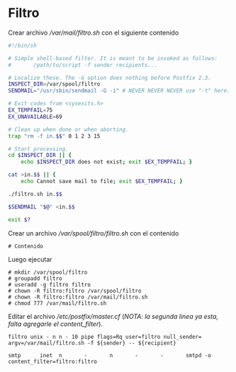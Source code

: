 # Filtro

Crear archivo */var/mail/filtro.sh* con el siguiente contenido
``` bash
#!/bin/sh

# Simple shell-based filter. It is meant to be invoked as follows:
#       /path/to/script -f sender recipients...

# Localize these. The -G option does nothing before Postfix 2.3.
INSPECT_DIR=/var/spool/filtro
SENDMAIL="/usr/sbin/sendmail -G -i" # NEVER NEVER NEVER use "-t" here.

# Exit codes from <sysexits.h>
EX_TEMPFAIL=75
EX_UNAVAILABLE=69

# Clean up when done or when aborting.
trap "rm -f in.$$" 0 1 2 3 15

# Start processing.
cd $INSPECT_DIR || {
    echo $INSPECT_DIR does not exist; exit $EX_TEMPFAIL; }

cat >in.$$ || { 
    echo Cannot save mail to file; exit $EX_TEMPFAIL; }

./filtro.sh in.$$

$SENDMAIL "$@" <in.$$

exit $?
```

Crear un archivo */var/spool/filtro/filtro.sh* con el contenido
```
# Contenido
```

Luego ejecutar

```
# mkdir /var/spool/filtro
# groupadd filtro
# useradd -g filtro filtro
# chown -R filtro:filtro /var/spool/filtro
# chown -R filtro:filtro /var/mail/filtro.sh
# chmod 777 /var/mail/filtro.sh
```

Editar el archivo */etc/postfix/master.cf* (*NOTA: la segunda linea ya esta, falta agregarle el content_filter*).
```
filtro unix - n n - 10 pipe flags=Rq user=filtro null_sender= argv=/var/mail/filtro.sh -f ${sender} -- ${recipient}

smtp      inet  n       -       n       -       -       smtpd -o content_filter=filtro:filtro
```

